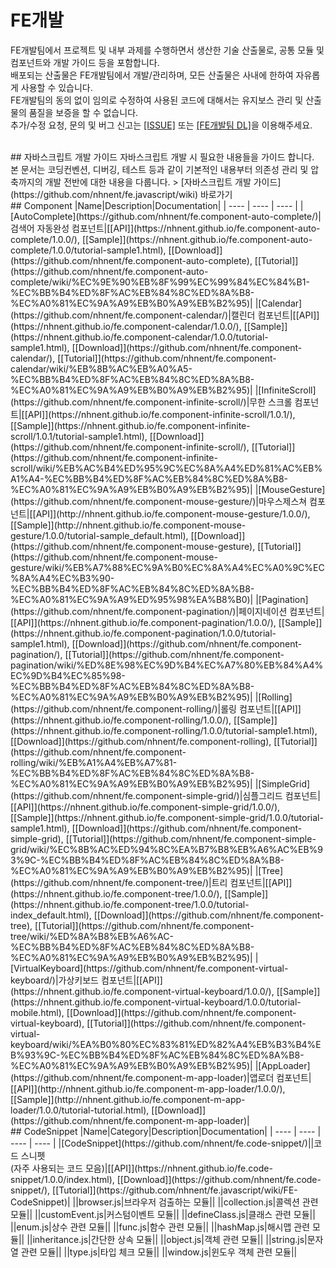 FE개발
======================
FE개발팀에서 프로젝트 및 내부 과제를 수행하면서 생산한 기술 산출물로, 공통 모듈 및 컴포넌트와 개발 가이드 등을 포함합니다.<br>
배포되는 산출물은 FE개발팀에서 개발/관리하며, 모든 산출물은 사내에 한하여 자유롭게 사용할 수 있습니다.<br>
FE개발팀의 동의 없이 임의로 수정하여 사용된 코드에 대해서는 유지보스 관리 및 산출물의 품질을 보증을 할 수 없습니다.<br>
추가/수정 요청, 문의 및 버그 신고는 [[ISSUE]](https://github.com/nhnent/fe.javascript/issues) 또는 [[FE개발팀 DL]](mailto:e0242@nhnent.com)을 이용해주세요.<br>

<br>
## 자바스크립트 개발 가이드
자바스크립트 개발 시 필요한 내용들을 가이드 합니다.<br>
본 문서는 코딩컨벤션, 디버깅, 테스트 등과 같이 기본적인 내용부터 의존성 관리 및 압축까지의 개발 전반에 대한 내용을 다룹니다.
> [자바스크립트 개발 가이드](https://github.com/nhnent/fe.javascript/wiki) 바로가기

<br>
## Component
|Name|Description|Documentation|
| ---- | ---- | ---- |
|[AutoComplete](https://github.com/nhnent/fe.component-auto-complete/)|검색어 자동완성 컴포넌트|[[API]](https://nhnent.github.io/fe.component-auto-complete/1.0.0/), [[Sample]](https://nhnent.github.io/fe.component-auto-complete/1.0.0/tutorial-sample1.html),  [[Download]](https://github.com/nhnent/fe.component-auto-complete), [[Tutorial]](https://github.com/nhnent/fe.component-auto-complete/wiki/%EC%9E%90%EB%8F%99%EC%99%84%EC%84%B1-%EC%BB%B4%ED%8F%AC%EB%84%8C%ED%8A%B8-%EC%A0%81%EC%9A%A9%EB%B0%A9%EB%B2%95)|
|[Calendar](https://github.com/nhnent/fe.component-calendar/)|캘린더 컴포넌트|[[API]](https://nhnent.github.io/fe.component-calendar/1.0.0/), [[Sample]](https://nhnent.github.io/fe.component-calendar/1.0.0/tutorial-sample1.html), [[Download]](https://github.com/nhnent/fe.component-calendar/), [[Tutorial]](https://github.com/nhnent/fe.component-calendar/wiki/%EB%8B%AC%EB%A0%A5-%EC%BB%B4%ED%8F%AC%EB%84%8C%ED%8A%B8-%EC%A0%81%EC%9A%A9%EB%B0%A9%EB%B2%95)|
|[InfiniteScroll](https://github.com/nhnent/fe.component-infinite-scroll/)|무한 스크롤 컴포넌트|[[API]](https://nhnent.github.io/fe.component-infinite-scroll/1.0.1/), [[Sample]](https://nhnent.github.io/fe.component-infinite-scroll/1.0.1/tutorial-sample1.html),  [[Download]](https://github.com/nhnent/fe.component-infinite-scroll/), [[Tutorial]](https://github.com/nhnent/fe.component-infinite-scroll/wiki/%EB%AC%B4%ED%95%9C%EC%8A%A4%ED%81%AC%EB%A1%A4-%EC%BB%B4%ED%8F%AC%EB%84%8C%ED%8A%B8-%EC%A0%81%EC%9A%A9%EB%B0%A9%EB%B2%95)|
|[MouseGesture](https://github.com/nhnent/fe.component-mouse-gesture/)|마우스제스쳐 컴포넌트|[[API]](http://nhnent.github.io/fe.component-mouse-gesture/1.0.0/), [[Sample]](http://nhnent.github.io/fe.component-mouse-gesture/1.0.0/tutorial-sample_default.html),  [[Download]](https://github.com/nhnent/fe.component-mouse-gesture), [[Tutorial]](https://github.com/nhnent/fe.component-mouse-gesture/wiki/%EB%A7%88%EC%9A%B0%EC%8A%A4%EC%A0%9C%EC%8A%A4%EC%B3%90-%EC%BB%B4%ED%8F%AC%EB%84%8C%ED%8A%B8-%EC%A0%81%EC%9A%A9%ED%95%98%EA%B8%B0)|
|[Pagination](https://github.com/nhnent/fe.component-pagination/)|페이지네이션 컴포넌트|[[API]](https://nhnent.github.io/fe.component-pagination/1.0.0/), [[Sample]](https://nhnent.github.io/fe.component-pagination/1.0.0/tutorial-sample1.html),  [[Download]](https://github.com/nhnent/fe.component-pagination/), [[Tutorial]](https://github.com/nhnent/fe.component-pagination/wiki/%ED%8E%98%EC%9D%B4%EC%A7%80%EB%84%A4%EC%9D%B4%EC%85%98-%EC%BB%B4%ED%8F%AC%EB%84%8C%ED%8A%B8-%EC%A0%81%EC%9A%A9%EB%B0%A9%EB%B2%95)|
|[Rolling](https://github.com/nhnent/fe.component-rolling/)|롤링 컴포넌트|[[API]](https://nhnent.github.io/fe.component-rolling/1.0.0/), [[Sample]](https://nhnent.github.io/fe.component-rolling/1.0.0/tutorial-sample1.html), [[Download]](https://github.com/nhnent/fe.component-rolling), [[Tutorial]](https://github.com/nhnent/fe.component-rolling/wiki/%EB%A1%A4%EB%A7%81-%EC%BB%B4%ED%8F%AC%EB%84%8C%ED%8A%B8-%EC%A0%81%EC%9A%A9%EB%B0%A9%EB%B2%95)|
|[SimpleGrid](https://github.com/nhnent/fe.component-simple-grid/)|심플그리드 컴포넌트|[[API]](https://nhnent.github.io/fe.component-simple-grid/1.0.0/), [[Sample]](https://nhnent.github.io/fe.component-simple-grid/1.0.0/tutorial-sample1.html),  [[Download]](https://github.com/nhnent/fe.component-simple-grid), [[Tutorial]](https://github.com/nhnent/fe.component-simple-grid/wiki/%EC%8B%AC%ED%94%8C%EA%B7%B8%EB%A6%AC%EB%93%9C-%EC%BB%B4%ED%8F%AC%EB%84%8C%ED%8A%B8-%EC%A0%81%EC%9A%A9%EB%B0%A9%EB%B2%95)|
|[Tree](https://github.com/nhnent/fe.component-tree/)|트리 컴포넌트|[[API]](https://nhnent.github.io/fe.component-tree/1.0.0/), [[Sample]](https://nhnent.github.io/fe.component-tree/1.0.0/tutorial-index_default.html),  [[Download]](https://github.com/nhnent/fe.component-tree), [[Tutorial]](https://github.com/nhnent/fe.component-tree/wiki/%ED%8A%B8%EB%A6%AC-%EC%BB%B4%ED%8F%AC%EB%84%8C%ED%8A%B8-%EC%A0%81%EC%9A%A9%EB%B0%A9%EB%B2%95)|
|[VirtualKeyboard](https://github.com/nhnent/fe.component-virtual-keyboard/)|가상키보드 컴포넌트|[[API]](https://nhnent.github.io/fe.component-virtual-keyboard/1.0.0/), [[Sample]](https://nhnent.github.io/fe.component-virtual-keyboard/1.0.0/tutorial-mobile.html),  [[Download]](https://github.com/nhnent/fe.component-virtual-keyboard), [[Tutorial]](https://github.com/nhnent/fe.component-virtual-keyboard/wiki/%EA%B0%80%EC%83%81%ED%82%A4%EB%B3%B4%EB%93%9C-%EC%BB%B4%ED%8F%AC%EB%84%8C%ED%8A%B8-%EC%A0%81%EC%9A%A9%EB%B0%A9%EB%B2%95)|
|[AppLoader](https://github.com/nhnent/fe.component-m-app-loader)|앱로더 컴포넌트|[[API]](http://nhnent.github.io/fe.component-m-app-loader/1.0.0/), [[Sample]](http://nhnent.github.io/fe.component-m-app-loader/1.0.0/tutorial-tutorial.html),  [[Download]](https://github.com/nhnent/fe.component-m-app-loader)|

<br>
## CodeSnippet
|Name|Category|Description|Documentation|
| ---- | ---- | ---- | ---- |
|[CodeSnippet](https://github.com/nhnent/fe.code-snippet/)||코드 스니펫<br>(자주 사용되는 코드 모음)|[[API]](https://nhnent.github.io/fe.code-snippet/1.0.0/index.html), [[Download]](https://github.com/nhnent/fe.code-snippet/), [[Tutorial]](https://github.com/nhnent/fe.javascript/wiki/FE-CodeSnippet)|
||browser.js|브라우저 검출하는 모듈||
||collection.js|콜렉션 관련 모듈||
||customEvent.js|커스텀이벤트 모듈||
||defineClass.js|클래스 관련 모듈||
||enum.js|상수 관련 모듈||
||func.js|함수 관련 모듈||
||hashMap.js|해시맵 관련 모듈||
||inheritance.js|간단한 상속 모듈||
||object.js|객체 관련 모듈||
||string.js|문자열 관련 모듈||
||type.js|타입 체크 모듈||
||window.js|윈도우 객체 관련 모듈||



